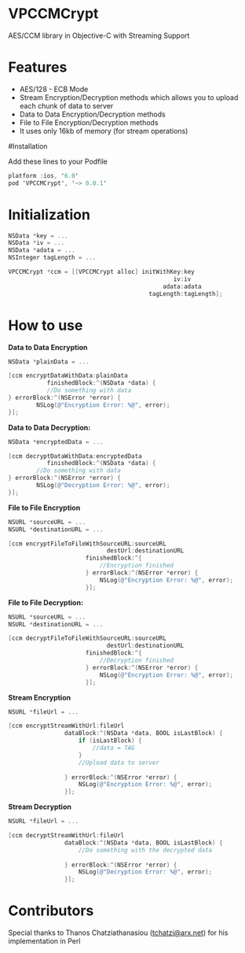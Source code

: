 VPCCMCrypt
==========

AES/CCM library in Objective-C with Streaming Support

# Features

- AES/128 - ECB Mode
- Stream Encryption/Decryption methods which allows you to upload each chunk of data to server
- Data to Data Encryption/Decryption methods
- File to File Encryption/Decryption methods
- It uses only 16kb of memory (for stream operations)

#Installation

Add these lines to your Podfile
```objective-c
platform :ios, '6.0'
pod 'VPCCMCrypt', '~> 0.0.1'
```

# Initialization

```objective-c
NSData *key = ...
NSData *iv = ...
NSData *adata = ...
NSInteger tagLength = ...

VPCCMCrypt *ccm = [[VPCCMCrypt alloc] initWithKey:key
                                               iv:iv
                                            adata:adata
                                        tagLength:tagLength];
```
# How to use

**Data to Data Encryption**

```objective-c
NSData *plainData = ...

[ccm encryptDataWithData:plainData 
           finishedBlock:^(NSData *data) {
           //Do something with data
} errorBlock:^(NSError *error) {
        NSLog(@"Encryption Error: %@", error);
}];


```
**Data to Data Decryption:**
```objective-c
NSData *encryptedData = ...

[ccm decryptDataWithData:encryptedData 
           finishedBlock:^(NSData *data) {
        //Do something with data
} errorBlock:^(NSError *error) {
        NSLog(@"Decryption Error: %@", error);
}];
```
**File to File Encryption**

```objective-c
NSURL *sourceURL = ...
NSURL *destinationURL = ...

[ccm encryptFileToFileWithSourceURL:sourceURL
                            destUrl:destinationURL
                      finishedBlock:^{
                          //Encryption finished
                      } errorBlock:^(NSError *error) {
                          NSLog(@"Encryption Error: %@", error);
                      }];
```
**File to File Decryption:**

```objective-c
NSURL *sourceURL = ...
NSURL *destinationURL = ...

[ccm decryptFileToFileWithSourceURL:sourceURL
                            destUrl:destinationURL
                      finishedBlock:^{
                          //Decryption finished
                      } errorBlock:^(NSError *error) {
                          NSLog(@"Encryption Error: %@", error);
                      }];
```

**Stream Encryption**

```objective-c
NSURL *fileUrl = ...

[ccm encryptStreamWithUrl:fileUrl
                dataBlock:^(NSData *data, BOOL isLastBlock) {
                    if (isLastBlock) {
                        //data = TAG
                    }
                    //Upload data to server
                    
                } errorBlock:^(NSError *error) {
                    NSLog(@"Encryption Error: %@", error);
                }];
```

**Stream Decryption**

```objective-c
NSURL *fileUrl = ...

[ccm decryptStreamWithUrl:fileUrl
                dataBlock:^(NSData *data, BOOL isLastBlock) {
                    //Do something with the decrypted data
                    
                } errorBlock:^(NSError *error) {
                    NSLog(@"Decryption Error: %@", error);
                }];
```

# Contributors
Special thanks to Thanos Chatziathanasiou (tchatzi@arx.net) for his implementation in Perl
